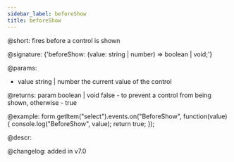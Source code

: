 ```yaml
---
sidebar_label: beforeShow
title: beforeShow
---          
```


@short: fires before a control is shown
 
@signature: {'beforeShow: (value: string | number) => boolean | void;'}

@params:
- value     string | number     the current value of the control

@returns:
param   boolean | void     false - to prevent a control from being shown, otherwise - true


@example:
form.getItem("select").events.on("BeforeShow", function(value) {
    console.log("BeforeShow", value);
    return true;
});



@descr:

@changelog: added in v7.0
